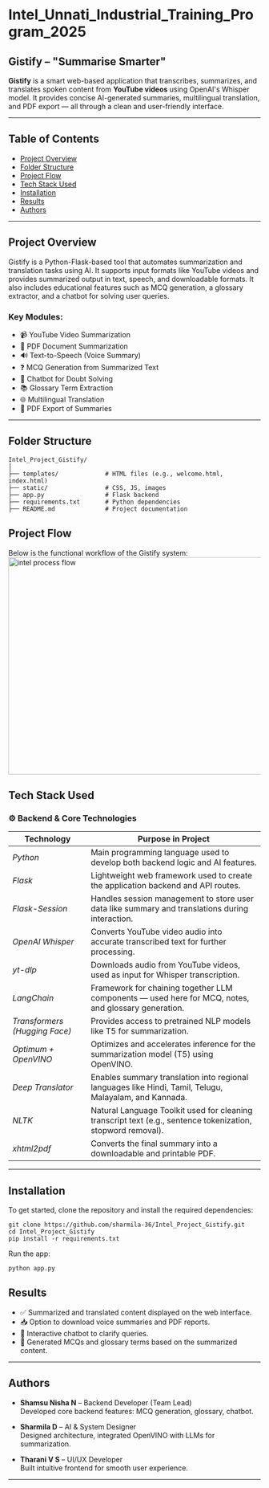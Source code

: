 # Intel_Unnati_Industrial_Training_Program_2025

## Gistify – "Summarise Smarter"

**Gistify** is a smart web-based application that transcribes, summarizes, and translates spoken content from **YouTube videos** using OpenAI's Whisper model. It provides concise AI-generated summaries, multilingual translation, and PDF export — all through a clean and user-friendly interface.

---
## Table of Contents  
- [Project Overview](#project-overview)  
- [Folder Structure](#folder-structure) 
- [Project Flow](#project-flow)
- [Tech Stack Used](#tech-stack-used)  
- [Installation](#installation)  
- [Results](#results)     
- [Authors](#authors)

---
## Project Overview  
Gistify is a Python-Flask-based tool that automates summarization and translation tasks using AI. It supports input formats like YouTube videos and provides summarized output in text, speech, and downloadable formats. It also includes educational features such as MCQ generation, a glossary extractor, and a chatbot for solving user queries.

### Key Modules:  
- 📹 YouTube Video Summarization  
- 📄 PDF Document Summarization  
- 🔊 Text-to-Speech (Voice Summary)  
- ❓ MCQ Generation from Summarized Text  
- 🤖 Chatbot for Doubt Solving  
- 📚 Glossary Term Extraction  
- 🌐 Multilingual Translation  
- 📝 PDF Export of Summaries  

---
## Folder Structure

```plaintext
Intel_Project_Gistify/
│
├── templates/             # HTML files (e.g., welcome.html, index.html)
├── static/                # CSS, JS, images
├── app.py                 # Flask backend
├── requirements.txt       # Python dependencies
├── README.md              # Project documentation
```
## Project Flow  
Below is the functional workflow of the Gistify system:
<img width="776" height="433" alt="intel process flow" src="https://github.com/user-attachments/assets/c9426067-97ad-4408-8541-c7ae4b0cb8bd" />


## Tech Stack Used

### ⚙ Backend & Core Technologies

| Technology               | Purpose in Project |
|--------------------------|--------------------|
| *Python*               | Main programming language used to develop both backend logic and AI features. |
| *Flask*                | Lightweight web framework used to create the application backend and API routes. |
| *Flask-Session*        | Handles session management to store user data like summary and translations during interaction. |
| *OpenAI Whisper*       | Converts YouTube video audio into accurate transcribed text for further processing. |
| *yt-dlp*               | Downloads audio from YouTube videos, used as input for Whisper transcription. |
| *LangChain*            | Framework for chaining together LLM components — used here for MCQ, notes, and glossary generation. |
| *Transformers (Hugging Face)* | Provides access to pretrained NLP models like T5 for summarization. |
| *Optimum + OpenVINO*   | Optimizes and accelerates inference for the summarization model (T5) using OpenVINO. |
| *Deep Translator*      | Enables summary translation into regional languages like Hindi, Tamil, Telugu, Malayalam, and Kannada. |
| *NLTK*                 | Natural Language Toolkit used for cleaning transcript text (e.g., sentence tokenization, stopword removal). |
| *xhtml2pdf*            | Converts the final summary into a downloadable and printable PDF. |
---

## Installation  
To get started, clone the repository and install the required dependencies:

```plaintext
git clone https://github.com/sharmila-36/Intel_Project_Gistify.git  
cd Intel_Project_Gistify  
pip install -r requirements.txt  
```
Run the app:
```plaintext
python app.py
```

## Results

- ✅ Summarized and translated content displayed on the web interface.  
- 📥 Option to download voice summaries and PDF reports.  
- 💬 Interactive chatbot to clarify queries.  
- 📝 Generated MCQs and glossary terms based on the summarized content.

---

## Authors

- **Shamsu Nisha N** – Backend Developer (Team Lead)  
  Developed core backend features: MCQ generation, glossary, chatbot.

- **Sharmila D** – AI & System Designer  
  Designed architecture, integrated OpenVINO with LLMs for summarization.

- **Tharani V S** – UI/UX Developer  
  Built intuitive frontend for smooth user experience.

---
